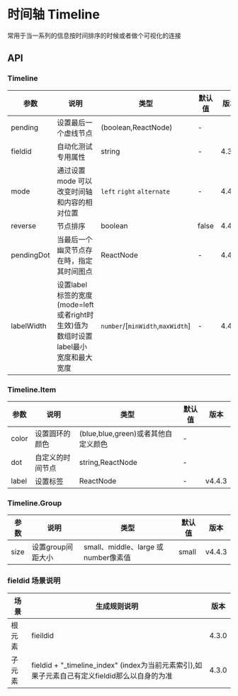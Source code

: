 # 时间轴 Timeline

常用于当一系列的信息按时间排序的时候或者做个可视化的连接

## API

### Timeline

<!--Timeline-->
| 参数 | 说明 | 类型 | 默认值 | 版本 |
| --- | --- | --- | --- | --- |
|pending|设置最后一个虚线节点|(boolean,ReactNode)|-|
|fieldid|自动化测试专用属性|string|-|4.3.0
|mode|通过设置 mode 可以改变时间轴和内容的相对位置|`left` `right` `alternate`|-|4.4.3
|reverse|节点排序|boolean|false|4.4.3
|pendingDot|当最后一个幽灵节点存在時，指定其时间图点|ReactNode|-|4.4.4
|labelWidth|设置label标签的宽度(mode=left或者right时生效)值为数组时设置label最小宽度和最大宽度|`number`/[`minWidth`,`maxWidth`]|-|4.4.5

### Timeline.Item

<!--Timeline.item-->
| 参数 | 说明 | 类型 | 默认值 | 版本 |
| --- | --- | --- | --- | --- |
|color|设置圆环的颜色|(blue,blue,green)或者其他自定义颜色|-|
|dot|自定义的时间节点|string,ReactNode |-|
|label|设置标签	|ReactNode |-|v4.4.3

### Timeline.Group

<!--Timeline.Group-->
| 参数 | 说明 | 类型 | 默认值 | 版本 |
| --- | --- | --- | --- | --- |
|size|设置group间距大小|small、middle、large 或 number像素值 |small|v4.4.3


### fieldid 场景说明

| 场景     | 生成规则说明                   | 版本  |
| -------- | ----------------------------- | ----- |
| 根元素   | fieildid                      | 4.3.0 |
| 子元素 | fieldid + "\_timeline_index" (index为当前元素索引),如果子元素自己有定义fieldid那么以自身的为准 | 4.3.0 |